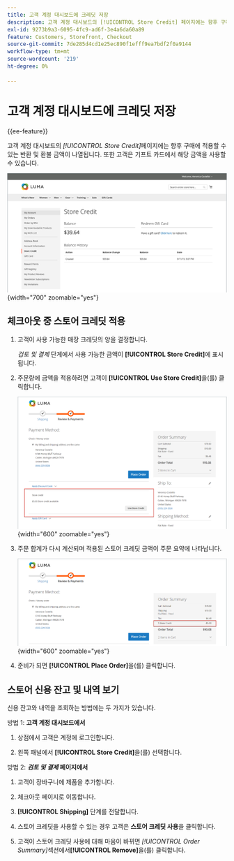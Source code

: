 ```yaml
---
title: 고객 계정 대시보드에 크레딧 저장
description: 고객 계정 대시보드의 [!UICONTROL Store Credit] 페이지에는 향후 구매에 적용할 수 있는 반환 및 환불 금액이 나열됩니다.
exl-id: 9273b9a3-6095-4fc9-ad6f-3e4a6da60a89
feature: Customers, Storefront, Checkout
source-git-commit: 7de285d4cd1e25ec890f1efff9ea7bdf2f0a9144
workflow-type: tm+mt
source-wordcount: '219'
ht-degree: 0%

---
```


# 고객 계정 대시보드에 크레딧 저장

{{ee-feature}}

고객 계정 대시보드의 _[!UICONTROL Store Credit]_&#x200B;페이지에는 향후 구매에 적용할 수 있는 반환 및 환불 금액이 나열됩니다. 또한 고객은 기프트 카드에서 해당 금액을 사용할 수 있습니다.

![고객 스토어 크레딧](assets/account-dashboard-store-credit.png){width="700" zoomable="yes"}

## 체크아웃 중 스토어 크레딧 적용

1. 고객이 사용 가능한 매장 크레딧의 양을 결정합니다.

   _검토 및 결제_ 단계에서 사용 가능한 금액이 **[!UICONTROL Store Credit]**&#x200B;에 표시됩니다.

1. 주문량에 금액을 적용하려면 고객이 **[!UICONTROL Use Store Credit]**&#x200B;을(를) 클릭합니다.

   ![체크아웃 시 스토어 크레딧 사용](assets/storefront-checkout-use-store-credit.png){width="600" zoomable="yes"}

1. 주문 합계가 다시 계산되며 적용된 스토어 크레딧 금액이 주문 요약에 나타납니다.

   ![스토어 크레딧이 적용된 주문 요약](assets/storefront-checkout-use-store-credit-order-summary.png){width="600" zoomable="yes"}

1. 준비가 되면 **[!UICONTROL Place Order]**&#x200B;을(를) 클릭합니다.

## 스토어 신용 잔고 및 내역 보기

신용 잔고와 내역을 조회하는 방법에는 두 가지가 있습니다.

방법 1: **고객 계정 대시보드에서**

1. 상점에서 고객은 계정에 로그인합니다.

1. 왼쪽 패널에서 **[!UICONTROL Store Credit]**&#x200B;을(를) 선택합니다.

방법 2: **_검토 및 결제_ 페이지에서**

1. 고객이 장바구니에 제품을 추가합니다.

1. 체크아웃 페이지로 이동합니다.

1. **[!UICONTROL Shipping]** 단계를 전달합니다.

1. 스토어 크레딧을 사용할 수 있는 경우 고객은 **스토어 크레딧 사용**&#x200B;을 클릭합니다.

1. 고객이 스토어 크레딧 사용에 대해 마음이 바뀌면 _[!UICONTROL Order Summary]_&#x200B;섹션에서&#x200B;**[!UICONTROL Remove]**&#x200B;을(를) 클릭합니다.

